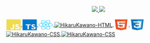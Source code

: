 <div align="center">
  <a href="https://github.com/HikaruKawano">
  <img height="150em" src="https://github-readme-stats.vercel.app/api?username=HikaruKawano&show_icons=true&theme=dracula&include_all_commits=true&count_private=true"/>
  <img height="150em" src="https://github-readme-stats.vercel.app/api/top-langs/?username=HikaruKawano&layout=compact&langs_count=7&theme=dracula"/>
</div>
<div style="display: inline_block"><br>
  <img align="center" alt="HikaruKawano-Js" height="30" width="40" src="https://raw.githubusercontent.com/devicons/devicon/master/icons/javascript/javascript-plain.svg">
  <img align="center" alt="HikaruKawano-Ts" height="30" width="40" src="https://raw.githubusercontent.com/devicons/devicon/master/icons/typescript/typescript-plain.svg">
  <img align="center" alt="HikaruKawano-React" height="30" width="40" src="https://raw.githubusercontent.com/devicons/devicon/master/icons/react/react-original.svg">
  <img align="center" alt="HikaruKawano-HTML" height="30" width="40" src="https://cdn.jsdelivr.net/gh/devicons/devicon/icons/java/java-original.svg" />
  <img align="center" alt="HikaruKawano-HTML" height="30" width="40" src="https://raw.githubusercontent.com/devicons/devicon/master/icons/html5/html5-original.svg">
  <img align="center" alt="HikaruKawano-CSS" height="30" width="40" src="https://raw.githubusercontent.com/devicons/devicon/master/icons/css3/css3-original.svg">
  <img align="center" alt="HikaruKawano-CSS" height="30" width="40" src="https://cdn.jsdelivr.net/gh/devicons/devicon/icons/postgresql/postgresql-original.svg" />
  <img align="center" alt="HikaruKawano-CSS" height="30" width="40" src="https://cdn.jsdelivr.net/gh/devicons/devicon/icons/electron/electron-original.svg" />
          
          
  
</div>
